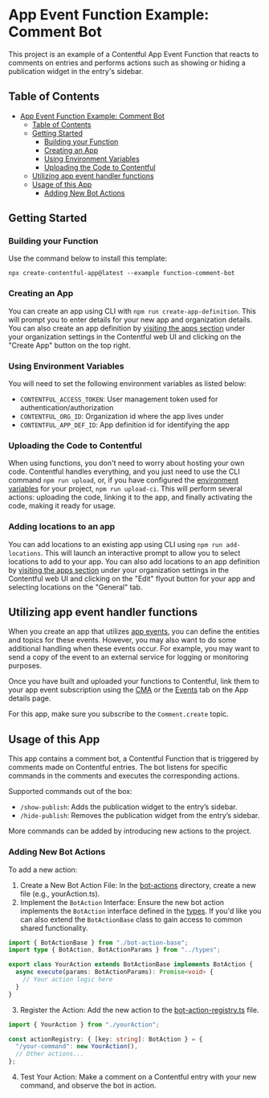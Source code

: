# App Event Function Example: Comment Bot

This project is an example of a Contentful App Event Function that reacts to comments on entries and performs actions such as showing or hiding a publication widget in the entry's sidebar.

## Table of Contents

- [App Event Function Example: Comment Bot](#app-event-function-example-comment-bot)
  - [Table of Contents](#table-of-contents)
  - [Getting Started](#getting-started)
    - [Building your Function](#building-your-function)
    - [Creating an App](#creating-an-app)
    - [Using Environment Variables](#using-environment-variables)
    - [Uploading the Code to Contentful](#uploading-the-code-to-contentful)
  - [Utilizing app event handler functions](#utilizing-app-event-handler-functions)
  - [Usage of this App](#usage-of-this-app)
    - [Adding New Bot Actions](#adding-new-bot-actions)

## Getting Started

### Building your Function

Use the command below to install this template:
```shell
npx create-contentful-app@latest --example function-comment-bot
```

### Creating an App

You can create an app using CLI with `npm run create-app-definition`. This will prompt you to enter details for your new app and organization details. You can also create an app definition by [visiting the apps section](https://app.contentful.com/deeplink?link=app-definition-list) under your organization settings in the Contentful web UI and clicking on the "Create App" button on the top right.

### Using Environment Variables

You will need to set the following environment variables as listed below:

- `CONTENTFUL_ACCESS_TOKEN`: User management token used for authentication/authorization
- `CONTENTFUL_ORG_ID`: Organization id where the app lives under
- `CONTENTFUL_APP_DEF_ID`: App definition id for identifying the app

### Uploading the Code to Contentful

When using functions, you don't need to worry about hosting your own code. Contentful handles everything, and you just need to use the CLI command `npm run upload`, or, if you have configured the [environment variables](#using-environment-variables) for your project, `npm run upload-ci`. This will perform several actions: uploading the code, linking it to the app, and finally activating the code, making it ready for usage.

### Adding locations to an app

You can add locations to an existing app using CLI using `npm run add-locations`. This will launch an interactive prompt to allow you to select locations to add to your app. You can also add locations to an app definition by [visiting the apps section](https://app.contentful.com/deeplink?link=app-definition-list) under your organization settings in the Contentful web UI and clicking on the "Edit" flyout button for your app and selecting locations on the "General" tab.

## Utilizing app event handler functions

When you create an app that utilizes [app events](https://www.contentful.com/developers/docs/extensibility/app-framework/app-events/), you can define the entities and topics for these events. However, you may also want to do some additional handling when these events occur. For example, you may want to send a copy of the event to an external service for logging or monitoring purposes.

Once you have built and uploaded your functions to Contentful, link them to your app event subscription using the [CMA](https://www.contentful.com/developers/docs/references/content-management-api/#/reference/app-event-subscriptions/app-event-subscription/update-or-subscribe-to-events/console/js-plain) or the [Events](https://app.contentful.com/deeplink?link=app-definition&tab=events) tab on the App details page.

For this app, make sure you subscribe to the `Comment.create` topic.

## Usage of this App

This app contains a comment bot, a Contentful Function that is triggered by comments made on Contentful entries. The bot listens for specific commands in the comments and executes the corresponding actions.

Supported commands out of the box:

- `/show-publish`: Adds the publication widget to the entry’s sidebar.
-	`/hide-publish`: Removes the publication widget from the entry’s sidebar.

More commands can be added by introducing new actions to the project.

### Adding New Bot Actions

To add a new action:

1. Create a New Bot Action File: In the [bot-actions](./bot-actions/) directory, create a new file (e.g., yourAction.ts).
2. Implement the `BotAction` Interface: Ensure the new bot action implements the `BotAction` interface defined in the [types](types.ts). If you'd like you can also extend the `BotActionBase` class to gain access to common shared functionality. 
```typescript
import { BotActionBase } from "./bot-action-base";
import type { BotAction, BotActionParams } from "../types";

export class YourAction extends BotActionBase implements BotAction {
  async execute(params: BotActionParams): Promise<void> {
    // Your action logic here
  }
}
```

3. Register the Action: Add the new action to the [bot-action-registry.ts](./bot-actions/bot-action-registry.ts) file.
```typescript
import { YourAction } from "./yourAction";

const actionRegistry: { [key: string]: BotAction } = {
  "/your-command": new YourAction(),
  // Other actions...
};
```
4. Test Your Action: Make a comment on a Contentful entry with your new command, and observe the bot in action.
